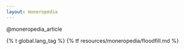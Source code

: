 ```yaml
---
layout: moneropedia
---
```


@moneropedia_article

{% t global.lang_tag %}
{% tf resources/moneropedia/floodfill.md %}
